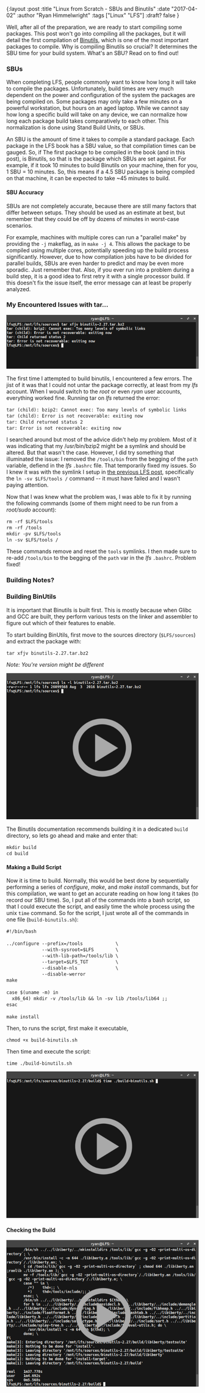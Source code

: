 {:layout :post
:title  "Linux from Scratch - SBUs and Binutils"
:date "2017-04-02"
:author "Ryan Himmelwright"
:tags ["Linux" "LFS"]
:draft? false
}

Well, after all of the preparation, we are ready to start compiling some packages. This post won't go into compiling all the packages, but it will detail the first compilation of [Binutils](https://www.gnu.org/software/binutils/), which is one of the most important packages to compile. Why is compiling Binutils so crucial? It determines the SBU time for your build system. What's an SBU? Read on to find out!

<!-- more -->

### SBUs
When completing LFS, people commonly want to know how long it will take to compile the packages. Unfortunately, build times are very much dependent on the power and configuration of the system the packages are being compiled on. Some packages may only take a few minutes on a powerful workstation, but hours on an aged laptop. While we cannot say how long a specific build will take on any device, we can normalize how long each package build takes comparatively to each other. This normalization is done using Stand Build Units, or SBUs.

An SBU is the amount of time it takes to compile a standard package. Each package in the LFS book has a SBU value, so that compilation times can be gauged. So, if The first package to be compiled in the book (and in this post), is Binutils, so that is the package which SBUs are set against. For example, if it took 10 minutes to build Binutils on your machine, then for you, 1 SBU = 10 minutes. So, this means if a 4.5 SBU package is being compiled on that machine, it can be expected to take ~45 minutes to build.

#### SBU Accuracy
SBUs are not completely accurate, because there are still many factors that differ between setups. They should be used as an estimate at best, but remember that they could be off by dozens of minutes in worst-case scenarios.

For example, machines with multiple cores can run a "parallel make" by providing the `-j` makeflag, as in `make -j 4`. This allows the package to be compiled using multiple cores, potentially speeding up the build process significantly. However, due to how compilation jobs have to be divided for parallel builds, SBUs are even harder to predict and may be even more sporadic. Just remember that. Also, if you ever run into a problem during a build step, it is a good idea to first retry it with a single processor build. If this doesn't fix the issue itself, the error message can at least be properly analyzed.

### My Encountered Issues with tar...

![Tar issues](../../img/posts/LFS-SBUs-Binutils/tar-error.png)
 
The first time I attempted to build binutils, I encountered a few errors. The jist of it was that I could not untar the package correctly, at least from my *lfs* account. When I would switch to the *root* or even *ryan* user accounts, everything worked fine. Running tar on *lfs* returned the error:

```
tar (child): bzip2: Cannot exec: Too many levels of symbolic links
tar (child): Error is not recoverable: exiting now
tar: Child returned status 2
tar: Error is not recoverable: exiting now
```
I searched around but most of the advice didn't help my problem. Most of it was indicating that my /usr/bin/bzip2 might be a symlink and should be altered. But that wasn't the case. However, I did try something that illuminated the issue: I removed the `/tools/bin` from the begging of the `path` variable, defiend in the *lfs* `.bashrc` file. That temporarily fixed my issues. So I knew it was with the symlink I setup in [the previous LFS post](../LFS-Final-Preparation-Steps), specifically the `ln -sv $LFS/tools /` command -- it must have failed and I wasn't paying attention.

Now that I was knew what the problem was, I was able to fix it by running the following commands (some of them might need to be run from a *root/sudo* account):

```
rm -rf $LFS/tools
rm -rf /tools
mkdir -pv $LFS/tools
ln -sv $LFS/tools /
```

These commands remove and reset the `tools` symlinks. I then made sure to re-add `/tools/bin` to the begging of the `path` var in the *lfs* `.bashrc`. Problem fixed!

### Building Notes?



### Building BinUtils
It is important that Binutils is built first. This is mostly because when Glibc and GCC are built, they perform various tests on the linker and assembler to figure out which of their features to enable.

To start building BinUtils, first move to the sources directory (`$LFS/sources`) and extract the package with:

```
tar xfjv binutils-2.27.tar.bz2
```
*Note: You're version might be different*

<center>
<img src="../../img/posts/LFS-SBUs-Binutils/tar-binutils.png" name="pic" onmouseover="this.src='../../img/posts/LFS-SBUs-Binutils/tar-binutils.gif'" onmouseout="this.src='../../img/posts/LFS-SBUs-Binutils/tar-binutils.png'"> 
</center>


The Binutils documentation recommends building it in a dedicated `build` directory, so lets go ahead and make and enter that:

```
mkdir build
cd build
```
#### Making a Build Script
Now it is time to build. Normally, this would be best done by sequentially performing a series of *configure*, *make*, and *make install* commands, but for this compilation, we want to get an accurate reading on how long it takes (to record our SBU time). So, I put all of the commands into a bash script, so that I could execute the script, and easily time the whole process using the unix `time` command. So for the script, I just wrote all of the commands in one file (`build-binutils.sh`):



```
#!/bin/bash

../configure --prefix=/tools            \
             --with-sysroot=$LFS        \
             --with-lib-path=/tools/lib \
             --target=$LFS_TGT          \
             --disable-nls              \
             --disable-werror
make

case $(uname -m) in
  x86_64) mkdir -v /tools/lib && ln -sv lib /tools/lib64 ;;
esac

make install
```

Then, to runs the script, first make it executable, 

```
chmod +x build-binutils.sh
```

Then time and execute the script: 

```
time ./build-binutils.sh
```


<center>
<img src="../../img/posts/LFS-SBUs-Binutils/binutils-script-start-play.png" name="pic" onmouseover="this.src='../../img/posts/LFS-SBUs-Binutils/binutils-script-start.gif'" onmouseout="this.src='../../img/posts/LFS-SBUs-Binutils/binutils-script-start-play.png'"> 
</center>


#### Checking the Build

<center>
<img src="../../img/posts/LFS-SBUs-Binutils/binutils-check-play.png" name="pic" onmouseover="this.src='../../img/posts/LFS-SBUs-Binutils/binutils-check.gif'" onmouseout="this.src='../../img/posts/LFS-SBUs-Binutils/binutils-check-play.png'"> 
</center>
